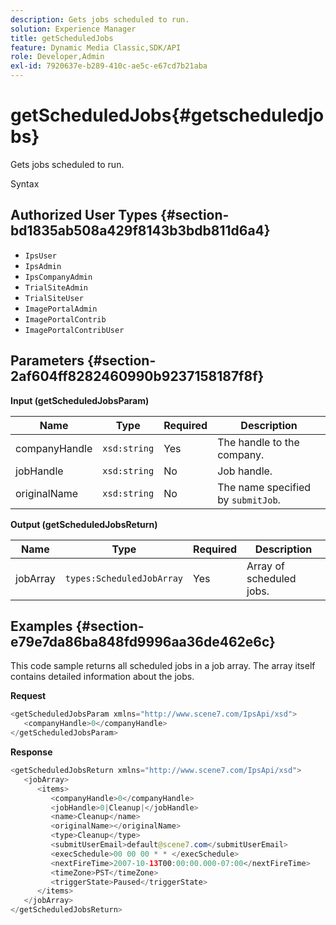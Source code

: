 ```yaml
---
description: Gets jobs scheduled to run.
solution: Experience Manager
title: getScheduledJobs
feature: Dynamic Media Classic,SDK/API
role: Developer,Admin
exl-id: 7920637e-b289-410c-ae5c-e67cd7b21aba
---
```

# getScheduledJobs{#getscheduledjobs}

Gets jobs scheduled to run.

 Syntax 

## Authorized User Types {#section-bd1835ab508a429f8143b3bdb811d6a4}

* `IpsUser` 
* `IpsAdmin` 
* `IpsCompanyAdmin` 
* `TrialSiteAdmin` 
* `TrialSiteUser` 
* `ImagePortalAdmin` 
* `ImagePortalContrib` 
* `ImagePortalContribUser`

## Parameters {#section-2af604ff8282460990b9237158187f8f}

**Input (getScheduledJobsParam)** 

|  Name  | Type  | Required  | Description  |
|---|---|---|---|
|  companyHandle  | `xsd:string`  | Yes  | The handle to the company.  |
|  jobHandle  | `xsd:string`  | No  | Job handle.  |
|  originalName  | `xsd:string`  | No  |The name specified by `submitJob`.  |

**Output (getScheduledJobsReturn)** 

|  Name  | Type  | Required  | Description  |
|---|---|---|---|
|  jobArray  | `types:ScheduledJobArray`  | Yes  | Array of scheduled jobs.  |

## Examples {#section-e79e7da86ba848fd9996aa36de462e6c}

This code sample returns all scheduled jobs in a job array. The array itself contains detailed information about the jobs.

**Request** 

```java
<getScheduledJobsParam xmlns="http://www.scene7.com/IpsApi/xsd">
   <companyHandle>0</companyHandle>
</getScheduledJobsParam>
```

**Response** 

```java
<getScheduledJobsReturn xmlns="http://www.scene7.com/IpsApi/xsd">
   <jobArray>
      <items>
         <companyHandle>0</companyHandle>
         <jobHandle>0|Cleanup|</jobHandle>
         <name>Cleanup</name>
         <originalName></originalName>
         <type>Cleanup</type>
         <submitUserEmail>default@scene7.com</submitUserEmail>
         <execSchedule>00 00 00 * * </execSchedule>
         <nextFireTime>2007-10-13T00:00:00.000-07:00</nextFireTime>
         <timeZone>PST</timeZone>
         <triggerState>Paused</triggerState>
      </items>
   </jobArray>
</getScheduledJobsReturn>
```

